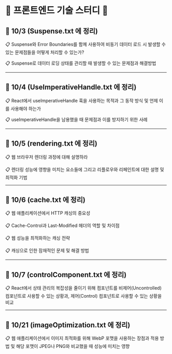 # 🌟 프론트엔드 기술 스터디 🌟

## 📅 10/3 (Suspense.txt 에 정리)
<p>📋 Suspense와 Error Boundaries를 함께 사용하여 비동기 데이터 로드 시 발생할 수 있는 문제점들을 어떻게 처리할 수 있는가?</p>
<p>📋 Suspense로 데이터 로딩 상태를 관리할 때 발생할 수 있는 문제점과 해결방법 </p>
<hr/>

## 📅 10/4 (UseImperativeHandle.txt 에 정리)
<p>📋 React에서 useImperativeHandle 훅을 사용하는 목적과 그 동작 방식 및 언제 이를 사용해야 하는가</p>
<p>📋 useImperativeHandle을 남용했을 때 문제점과 이를 방지하기 위한 사례</p>
<hr>

## 📅 10/5 (rendering.txt 에 정리)
<p>📋 웹 브라우저 렌더링 과정에 대해 설명하라</p>
<p>📋 렌더링 성능에 영향을 미치는 요소들에 그리고 리플로우와 리페인트에 대한 설명 및 최적화 기법</p>
<hr>

## 📅 10/6 (cache.txt 에 정리)
<p>📋 웹 애플리케이션에서 HTTP 캐싱의 중요성</p>
<p>📋 Cache-Control과 Last-Modified 헤더의 역할 및 차이점</p>
<p>📋 웹 성능을 최적화하는 캐싱 전략</p>
<p>📋 캐싱으로 인한 잠재적인 문제 및 해결 방법</p>
<hr>

## 📅 10/7 (controlComponent.txt 에 정리)
<p>📋 React에서 상태 관리의 복잡성을 줄이기 위해 컴포넌트를 비제어(Uncontrolled) 컴포넌트로 사용할 수 있는 상황과, 제어(Control) 컴포넌트로 사용할 수 있는 상황을 비교</p>
<hr>

## 📅 10/21 (imageOptimization.txt 에 정리)
<p>📋 웹 애플리케이션에서 이미지 최적화를 위해 WebP 포맷을 사용하는 장점과 적용 방법 및 해당 포맷이 JPEG나 PNG와 비교했을 때 성능에 미치는 영향</p>
